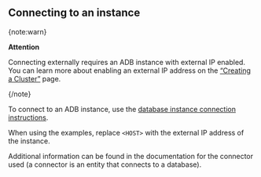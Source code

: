 ## Connecting to an instance

{note:warn}

**Attention**

Connecting externally requires an ADB instance with external IP enabled. You can learn more about enabling an external IP address on the [“Creating a Cluster”](../../quick-start/create-adb) page.

{/note}

To connect to an ADB instance, use the [database instance connection instructions](../../../dbaas/connect).

When using the examples, replace `<HOST>` with the external IP address of the instance.

Additional information can be found in the documentation for the connector used (a connector is an entity that connects to a database).
